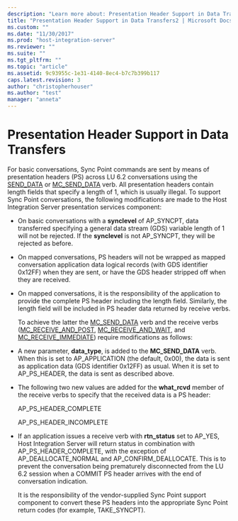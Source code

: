 ```yaml
---
description: "Learn more about: Presentation Header Support in Data Transfers"
title: "Presentation Header Support in Data Transfers2 | Microsoft Docs"
ms.custom: ""
ms.date: "11/30/2017"
ms.prod: "host-integration-server"
ms.reviewer: ""
ms.suite: ""
ms.tgt_pltfrm: ""
ms.topic: "article"
ms.assetid: 9c93955c-1e31-4140-8ec4-b7c7b399b117
caps.latest.revision: 3
author: "christopherhouser"
ms.author: "test"
manager: "anneta"
---
```

# Presentation Header Support in Data Transfers
For basic conversations, Sync Point commands are sent by means of presentation headers (PS) across LU 6.2 conversations using the [SEND_DATA](./send-data1.md) or [MC_SEND_DATA](./mc-send-data1.md) verb. All presentation headers contain length fields that specify a length of 1, which is usually illegal. To support Sync Point conversations, the following modifications are made to the Host Integration Server presentation services component:  
  
- On basic conversations with a **synclevel** of AP_SYNCPT, data transferred specifying a general data stream (GDS) variable length of 1 will not be rejected. If the **synclevel** is not AP_SYNCPT, they will be rejected as before.  
  
- On mapped conversations, PS headers will not be wrapped as mapped conversation application data logical records (with GDS identifier 0x12FF) when they are sent, or have the GDS header stripped off when they are received.  
  
- On mapped conversations, it is the responsibility of the application to provide the complete PS header including the length field. Similarly, the length field will be included in PS header data returned by receive verbs.  
  
  To achieve the latter the [MC_SEND_DATA](./mc-send-data1.md) verb and the receive verbs ([MC_RECEIVE_AND_POST](./mc-receive-and-post2.md), [MC_RECEIVE_AND_WAIT](./mc-receive-and-wait2.md), and [MC_RECEIVE_IMMEDIATE](./mc-receive-immediate2.md)) require modifications as follows:  
  
- A new parameter, **data_type**, is added to the **MC_SEND_DATA** verb. When this is set to AP_APPLICATION (the default, 0x00), the data is sent as application data (GDS identifier 0x12FF) as usual. When it is set to AP_PS_HEADER, the data is sent as described above.  
  
- The following two new values are added for the **what_rcvd** member of the receive verbs to specify that the received data is a PS header:  
  
   AP_PS_HEADER_COMPLETE  
  
   AP_PS_HEADER_INCOMPLETE  
  
- If an application issues a receive verb with **rtn_status** set to AP_YES, Host Integration Server will return status in combination with AP_PS_HEADER_COMPLETE, with the exception of AP_DEALLOCATE_NORMAL and AP_CONFIRM_DEALLOCATE. This is to prevent the conversation being prematurely disconnected from the LU 6.2 session when a COMMIT PS header arrives with the end of conversation indication.  
  
  It is the responsibility of the vendor-supplied Sync Point support component to convert these PS headers into the appropriate Sync Point return codes (for example, TAKE_SYNCPT).
